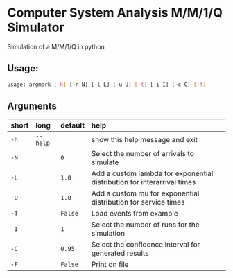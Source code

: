 # Computer System Analysis M/M/1/Q Simulator
Simulation of a M/M/1/Q in python


## Usage:


```bash
usage: argmark [-h] [-n N] [-l L] [-u U] [-t] [-i I] [-c C] [-f]

```
## Arguments

|short|long|default|help|
| :--- | :--- | :--- | :--- |
|`-h`|`--help`||show this help message and exit|
|`-N`||`0`|Select the number of arrivals to simulate|
|`-L`||`1.0`|Add a custom lambda for exponential distribution for interarrival times|
|`-U`||`1.0`|Add a custom mu for exponential distribution for service times|
|`-T`||`False`|Load events from example|
|`-I`||`1`|Select the number of runs for the simulation|
|`-C`||`0.95`|Select the confidence interval for generated results|
|`-F`||`False`|Print on file|


